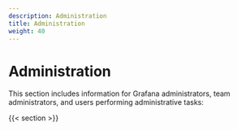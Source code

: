 ```yaml
---
description: Administration
title: Administration
weight: 40
---
```


# Administration

This section includes information for Grafana administrators, team administrators, and users performing administrative tasks:

{{< section >}}
